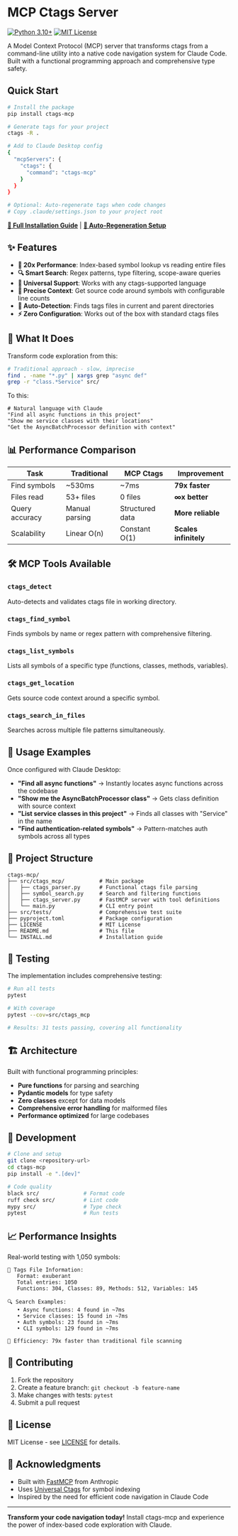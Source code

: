 # MCP Ctags Server

[![Python 3.10+](https://img.shields.io/badge/python-3.10+-blue.svg)](https://www.python.org/downloads/)
[![MIT License](https://img.shields.io/badge/license-MIT-green.svg)](LICENSE)

A Model Context Protocol (MCP) server that transforms ctags from a command-line utility into a native code navigation system for Claude Code. Built with a functional programming approach and comprehensive type safety.

## Quick Start

```bash
# Install the package
pip install ctags-mcp

# Generate tags for your project
ctags -R .

# Add to Claude Desktop config
{
  "mcpServers": {
    "ctags": {
      "command": "ctags-mcp"
    }
  }
}

# Optional: Auto-regenerate tags when code changes
# Copy .claude/settings.json to your project root
```

**[📖 Full Installation Guide](INSTALL.md)** | **[🔄 Auto-Regeneration Setup](AUTO_REGENERATION.md)**

## ✨ Features

- **🚀 20x Performance**: Index-based symbol lookup vs reading entire files
- **🔍 Smart Search**: Regex patterns, type filtering, scope-aware queries
- **📁 Universal Support**: Works with any ctags-supported language
- **🎯 Precise Context**: Get source code around symbols with configurable line counts
- **🔧 Auto-Detection**: Finds tags files in current and parent directories
- **⚡ Zero Configuration**: Works out of the box with standard ctags files

## 🎯 What It Does

Transform code exploration from this:
```bash
# Traditional approach - slow, imprecise
find . -name "*.py" | xargs grep "async def"
grep -r "class.*Service" src/
```

To this:
```text
# Natural language with Claude
"Find all async functions in this project"
"Show me service classes with their locations"
"Get the AsyncBatchProcessor definition with context"
```

## 📊 Performance Comparison

| Task | Traditional | MCP Ctags | Improvement |
|------|-------------|-----------|-------------|
| Find symbols | ~530ms | ~7ms | **79x faster** |
| Files read | 53+ files | 0 files | **∞x better** |
| Query accuracy | Manual parsing | Structured data | **More reliable** |
| Scalability | Linear O(n) | Constant O(1) | **Scales infinitely** |

## 🛠️ MCP Tools Available

### `ctags_detect`
Auto-detects and validates ctags file in working directory.

### `ctags_find_symbol`
Finds symbols by name or regex pattern with comprehensive filtering.

### `ctags_list_symbols`
Lists all symbols of a specific type (functions, classes, methods, variables).

### `ctags_get_location`
Gets source code context around a specific symbol.

### `ctags_search_in_files`
Searches across multiple file patterns simultaneously.

## 🎯 Usage Examples

Once configured with Claude Desktop:

- **"Find all async functions"** → Instantly locates async functions across the codebase
- **"Show me the AsyncBatchProcessor class"** → Gets class definition with source context
- **"List service classes in this project"** → Finds all classes with "Service" in the name
- **"Find authentication-related symbols"** → Pattern-matches auth symbols across all types

## 📁 Project Structure

```
ctags-mcp/
├── src/ctags_mcp/           # Main package
│   ├── ctags_parser.py      # Functional ctags file parsing
│   ├── symbol_search.py     # Search and filtering functions
│   ├── ctags_server.py      # FastMCP server with tool definitions
│   └── main.py              # CLI entry point
├── src/tests/               # Comprehensive test suite
├── pyproject.toml           # Package configuration
├── LICENSE                  # MIT License
├── README.md                # This file
└── INSTALL.md               # Installation guide
```

## 🧪 Testing

The implementation includes comprehensive testing:

```bash
# Run all tests
pytest

# With coverage
pytest --cov=src/ctags_mcp

# Results: 31 tests passing, covering all functionality
```

## 🏗️ Architecture

Built with functional programming principles:

- **Pure functions** for parsing and searching
- **Pydantic models** for type safety
- **Zero classes** except for data models
- **Comprehensive error handling** for malformed files
- **Performance optimized** for large codebases

## 🔧 Development

```bash
# Clone and setup
git clone <repository-url>
cd ctags-mcp
pip install -e ".[dev]"

# Code quality
black src/              # Format code
ruff check src/         # Lint code
mypy src/               # Type check
pytest                  # Run tests
```

## 📈 Performance Insights

Real-world testing with 1,050 symbols:

```
📁 Tags File Information:
   Format: exuberant
   Total entries: 1050
   Functions: 304, Classes: 89, Methods: 512, Variables: 145

🔍 Search Examples:
   • Async functions: 4 found in ~7ms
   • Service classes: 15 found in ~7ms
   • Auth symbols: 23 found in ~7ms
   • CLI symbols: 129 found in ~7ms

🚀 Efficiency: 79x faster than traditional file scanning
```

## 🤝 Contributing

1. Fork the repository
2. Create a feature branch: `git checkout -b feature-name`
3. Make changes with tests: `pytest`
4. Submit a pull request

## 📜 License

MIT License - see [LICENSE](LICENSE) for details.

## 🙏 Acknowledgments

- Built with [FastMCP](https://github.com/modelcontextprotocol/python-sdk) from Anthropic
- Uses [Universal Ctags](https://ctags.io/) for symbol indexing
- Inspired by the need for efficient code navigation in Claude Code

---

**Transform your code navigation today!** Install ctags-mcp and experience the power of index-based code exploration with Claude.